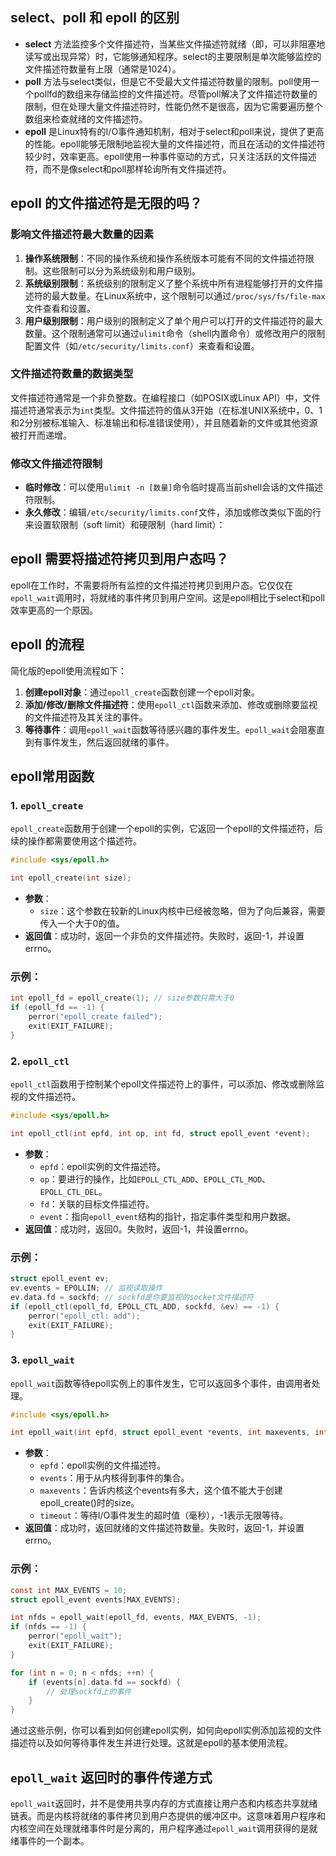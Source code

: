 ## select、poll 和 epoll 的区别

- **select** 方法监控多个文件描述符，当某些文件描述符就绪（即，可以非阻塞地读写或出现异常）时，它能够通知程序。select的主要限制是单次能够监控的文件描述符数量有上限（通常是1024）。
- **poll** 方法与select类似，但是它不受最大文件描述符数量的限制。poll使用一个pollfd的数组来存储监控的文件描述符。尽管poll解决了文件描述符数量的限制，但在处理大量文件描述符时，性能仍然不是很高，因为它需要遍历整个数组来检查就绪的文件描述符。
- **epoll** 是Linux特有的I/O事件通知机制，相对于select和poll来说，提供了更高的性能。epoll能够无限制地监视大量的文件描述符，而且在活动的文件描述符较少时，效率更高。epoll使用一种事件驱动的方式，只关注活跃的文件描述符，而不是像select和poll那样轮询所有文件描述符。

## epoll 的文件描述符是无限的吗？

### 影响文件描述符最大数量的因素

1. **操作系统限制**：不同的操作系统和操作系统版本可能有不同的文件描述符限制。这些限制可以分为系统级别和用户级别。
2. **系统级别限制**：系统级别的限制定义了整个系统中所有进程能够打开的文件描述符的最大数量。在Linux系统中，这个限制可以通过`/proc/sys/fs/file-max`文件查看和设置。
3. **用户级别限制**：用户级别的限制定义了单个用户可以打开的文件描述符的最大数量。这个限制通常可以通过`ulimit`命令（shell内置命令）或修改用户的限制配置文件（如`/etc/security/limits.conf`）来查看和设置。

### 文件描述符数量的数据类型

文件描述符通常是一个非负整数。在编程接口（如POSIX或Linux API）中，文件描述符通常表示为`int`类型。文件描述符的值从3开始（在标准UNIX系统中，0、1和2分别被标准输入、标准输出和标准错误使用），并且随着新的文件或其他资源被打开而递增。

### 修改文件描述符限制

- **临时修改**：可以使用`ulimit -n [数量]`命令临时提高当前shell会话的文件描述符限制。
- **永久修改**：编辑`/etc/security/limits.conf`文件，添加或修改类似下面的行来设置软限制（soft limit）和硬限制（hard limit）：

## epoll 需要将描述符拷贝到用户态吗？

epoll在工作时，不需要将所有监控的文件描述符拷贝到用户态。它仅仅在`epoll_wait`调用时，将就绪的事件拷贝到用户空间。这是epoll相比于select和poll效率更高的一个原因。

## epoll 的流程

简化版的epoll使用流程如下：

1. **创建epoll对象**：通过`epoll_create`函数创建一个epoll对象。
2. **添加/修改/删除文件描述符**：使用`epoll_ctl`函数来添加、修改或删除要监视的文件描述符及其关注的事件。
3. **等待事件**：调用`epoll_wait`函数等待感兴趣的事件发生。`epoll_wait`会阻塞直到有事件发生，然后返回就绪的事件。

## epoll常用函数

### 1. `epoll_create`

`epoll_create`函数用于创建一个epoll的实例，它返回一个epoll的文件描述符，后续的操作都需要使用这个描述符。

```c
#include <sys/epoll.h>

int epoll_create(int size);
```

- **参数**：
  - `size`：这个参数在较新的Linux内核中已经被忽略，但为了向后兼容，需要传入一个大于0的值。
- **返回值**：成功时，返回一个非负的文件描述符。失败时，返回-1，并设置errno。

### 示例：

```c
int epoll_fd = epoll_create(1); // size参数只需大于0
if (epoll_fd == -1) {
    perror("epoll_create failed");
    exit(EXIT_FAILURE);
}
```

### 2. `epoll_ctl`

`epoll_ctl`函数用于控制某个epoll文件描述符上的事件，可以添加、修改或删除监视的文件描述符。

```c
#include <sys/epoll.h>

int epoll_ctl(int epfd, int op, int fd, struct epoll_event *event);
```

- **参数**：
  - `epfd`：epoll实例的文件描述符。
  - `op`：要进行的操作，比如`EPOLL_CTL_ADD`、`EPOLL_CTL_MOD`、`EPOLL_CTL_DEL`。
  - `fd`：关联的目标文件描述符。
  - `event`：指向`epoll_event`结构的指针，指定事件类型和用户数据。
- **返回值**：成功时，返回0。失败时，返回-1，并设置errno。

### 示例：

```c
struct epoll_event ev;
ev.events = EPOLLIN; // 监视读取操作
ev.data.fd = sockfd; // sockfd是你要监视的socket文件描述符
if (epoll_ctl(epoll_fd, EPOLL_CTL_ADD, sockfd, &ev) == -1) {
    perror("epoll_ctl: add");
    exit(EXIT_FAILURE);
}
```

### 3. `epoll_wait`

`epoll_wait`函数等待epoll实例上的事件发生，它可以返回多个事件，由调用者处理。

```c
#include <sys/epoll.h>

int epoll_wait(int epfd, struct epoll_event *events, int maxevents, int timeout);
```

- **参数**：
  - `epfd`：epoll实例的文件描述符。
  - `events`：用于从内核得到事件的集合。
  - `maxevents`：告诉内核这个events有多大，这个值不能大于创建epoll_create()时的size。
  - `timeout`：等待I/O事件发生的超时值（毫秒），-1表示无限等待。
- **返回值**：成功时，返回就绪的文件描述符数量。失败时，返回-1，并设置errno。

### 示例：

```c
const int MAX_EVENTS = 10;
struct epoll_event events[MAX_EVENTS];

int nfds = epoll_wait(epoll_fd, events, MAX_EVENTS, -1);
if (nfds == -1) {
    perror("epoll_wait");
    exit(EXIT_FAILURE);
}

for (int n = 0; n < nfds; ++n) {
    if (events[n].data.fd == sockfd) {
        // 处理sockfd上的事件
    }
}
```

通过这些示例，你可以看到如何创建epoll实例，如何向epoll实例添加监视的文件描述符以及如何等待事件发生并进行处理。这就是epoll的基本使用流程。

## `epoll_wait` 返回时的事件传递方式

`epoll_wait`返回时，并不是使用共享内存的方式直接让用户态和内核态共享就绪链表。而是内核将就绪的事件拷贝到用户态提供的缓冲区中。这意味着用户程序和内核空间在处理就绪事件时是分离的，用户程序通过`epoll_wait`调用获得的是就绪事件的一个副本。